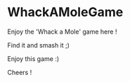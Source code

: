 # WhackAMoleGame
Enjoy the 'Whack a Mole' game here !

Find it and smash it ;)

Enjoy this game :)

Cheers !
